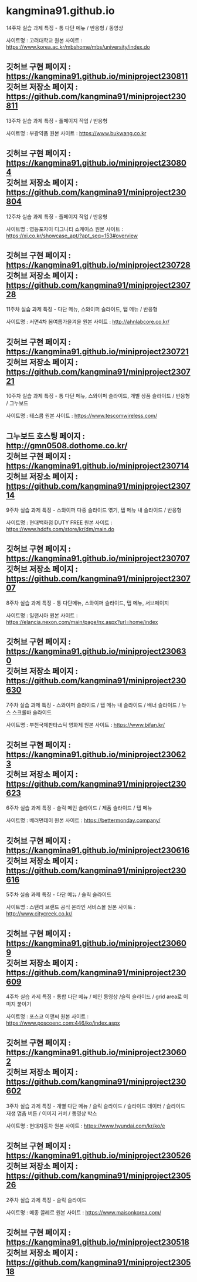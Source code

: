 # kangmina91.github.io


14주차 실습 과제 
특징 - 통 다단 메뉴 / 반응형 / 동영상

사이트명 : 고려대학교
원본 사이트 : https://www.korea.ac.kr/mbshome/mbs/university/index.do

깃허브 구현 페이지 : https://kangmina91.github.io/miniproject230811 <br>
깃허브 저장소 페이지 : https://github.com/kangmina91/miniproject230811
-------------------------------------------------------------------------------------------
13주차 실습 과제 
특징 - 풀페이지 작업 / 반응형

사이트명 : 부광약품
원본 사이트 : https://www.bukwang.co.kr

깃허브 구현 페이지 : https://kangmina91.github.io/miniproject230804 <br>
깃허브 저장소 페이지 : https://github.com/kangmina91/miniproject230804
-------------------------------------------------------------------------------------------
12주차 실습 과제 
특징 - 풀페이지 작업 / 반응형

사이트명 : 영등포자이 디그니티 쇼케이스
원본 사이트 : https://xi.co.kr/showcase_apt/?apt_seq=153#overview

깃허브 구현 페이지 : https://kangmina91.github.io/miniproject230728 <br>
깃허브 저장소 페이지 : https://github.com/kangmina91/miniproject230728
-------------------------------------------------------------------------------------------
11주차 실습 과제
특징 - 다단 메뉴, 스와이퍼 슬라이드, 탭 메뉴 / 반응형

사이트명 : 서면4차 봄여름가을겨을
원본 사이트 : http://ahnlabcore.co.kr/

깃허브 구현 페이지 : https://kangmina91.github.io/miniproject230721 <br>
깃허브 저장소 페이지 : https://github.com/kangmina91/miniproject230721
-------------------------------------------------------------------------------------------
10주차 실습 과제
특징 - 통 다단 메뉴, 스와이퍼 슬라이드, 개별 상품 슬라이드 / 반응형 / 그누보드

사이트명 : 테스콤
원본 사이트 : https://www.tescomwireless.com/ 

그누보드 호스팅 페이지 : http://gmn0508.dothome.co.kr/ <br>
깃허브 구현 페이지 : https://kangmina91.github.io/miniproject230714 <br>
깃허브 저장소 페이지 : https://github.com/kangmina91/miniproject230714 
-------------------------------------------------------------------------------------------
9주차 실습 과제
특징 - 스와이퍼 다중 슬라이드 엮기, 탭 메뉴 내 슬라이드 / 반응형

사이트명 : 현대백화점 DUTY FREE
원본 사이트 : https://www.hddfs.com/store/kr/dm/main.do

깃허브 구현 페이지 : https://kangmina91.github.io/miniproject230707 <br>
깃허브 저장소 페이지 : https://github.com/kangmina91/miniproject230707 
-------------------------------------------------------------------------------------------
8주차 실습 과제
특징 - 통 다단메뉴, 스와이퍼 슬라이드, 탭 메뉴, 서브페이지

사이트명 : 일랜시아
원본 사이트 : https://elancia.nexon.com/main/page/nx.aspx?url=home/index

깃허브 구현 페이지 : https://kangmina91.github.io/miniproject230630 <br>
깃허브 저장소 페이지 : https://github.com/kangmina91/miniproject230630
-------------------------------------------------------------------------------------------
7주차 실습 과제
특징 - 스와이퍼 슬라이드 / 탭 메뉴 내 슬라이드 / 배너 슬라이드 / 뉴스 스크롤바 슬라이드 

사이트명 : 부천국제판타스틱 영화제
원본 사이트 : https://www.bifan.kr/

깃허브 구현 페이지 : https://kangmina91.github.io/miniproject230623 <br>
깃허브 저장소 페이지 : https://github.com/kangmina91/miniproject230623
-------------------------------------------------------------------------------------------
6주차 실습 과제
특징 - 슬릭 메인 슬라이드 / 제품 슬라이드 / 탭 메뉴

사이트명 : 베러먼데이 
원본 사이트 : https://bettermonday.company/

깃허브 구현 페이지 : https://kangmina91.github.io/miniproject230616 <br>
깃허브 저장소 페이지 : https://github.com/kangmina91/miniproject230616
-------------------------------------------------------------------------------------------
5주차 실습 과제
특징 - 다단 메뉴 / 슬릭 슬라이드 

사이트명 : 스탠리 브랜드 공식 온라인 서비스몰
원본 사이트 : http://www.citycreek.co.kr/

깃허브 구현 페이지 : https://kangmina91.github.io/miniproject230609 <br>
깃허브 저장소 페이지 : https://github.com/kangmina91/miniproject230609
-------------------------------------------------------------------------------------------
4주차 실습 과제
특징 - 통합 다단 메뉴 / 메인 동영상 /슬릭 슬라이드 / grid area로 이미지 붙이기

사이트명 : 포스코 이앤씨
원본 사이트 : https://www.poscoenc.com:446/ko/index.aspx

깃허브 구현 페이지 : https://kangmina91.github.io/miniproject230602 <br>
깃허브 저장소 페이지 : https://github.com/kangmina91/miniproject230602
-------------------------------------------------------------------------------------------
3주차 실습 과제
특징 - 개별 다단 메뉴  / 슬릭 슬라이드 / 슬라이드 데이터 / 슬라이드 재생 멈춤 버튼  / 이미지 커버 / 동영상 박스

사이트명 : 현대자동차
원본 사이트 : https://www.hyundai.com/kr/ko/e

깃허브 구현 페이지 : https://kangmina91.github.io/miniproject230526 <br>
깃허브 저장소 페이지 : https://github.com/kangmina91/miniproject230526
-------------------------------------------------------------------------------------------
2주차 실습 과제
특징 - 슬릭 슬라이드 

사이트명 : 메종 끌레르
원본 사이트 : https://www.maisonkorea.com/

깃허브 구현 페이지 : https://kangmina91.github.io/miniproject230518 <br>
깃허브 저장소 페이지 : https://github.com/kangmina91/miniproject230518
-------------------------------------------------------------------------------------------
